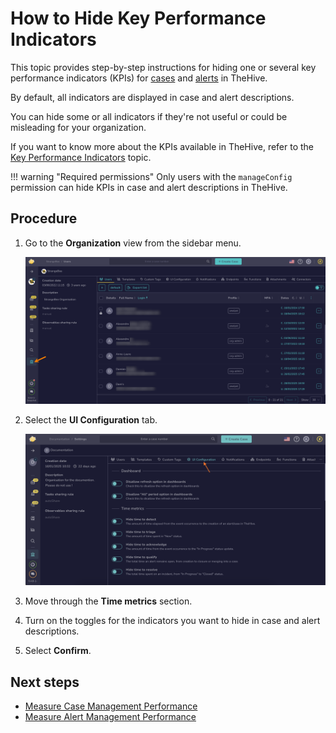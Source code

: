 # How to Hide Key Performance Indicators

<!-- md:version 5.4 -->

This topic provides step-by-step instructions for hiding one or several key performance indicators (KPIs) for [cases](../analyst-corner/cases/about-cases.md) and [alerts](../analyst-corner/alerts/about-alerts.md) in TheHive.

By default, all indicators are displayed in case and alert descriptions.

You can hide some or all indicators if they're not useful or could be misleading for your organization.

If you want to know more about the KPIs available in TheHive, refer to the [Key Performance Indicators](key-performance-indicators.md) topic.

!!! warning "Required permissions"
    Only users with the `manageConfig` permission can hide KPIs in case and alert descriptions in TheHive.

<h2>Procedure</h2>

1. Go to the **Organization** view from the sidebar menu.

    ![Organization view](../../images/user-guides/organization/configure-organization/organization-view.png)

2. Select the **UI Configuration** tab.

    ![UI configuration](../../images/user-guides/organization/configure-organization/manage-ui-configuration/organization-view-ui-configuration.png)

3. Move through the **Time metrics** section.

4. Turn on the toggles for the indicators you want to hide in case and alert descriptions.

5. Select **Confirm**.

<h2>Next steps</h2>

* [Measure Case Management Performance](measure-case-management-performance.md)
* [Measure Alert Management Performance](measure-alert-management-performance.md)